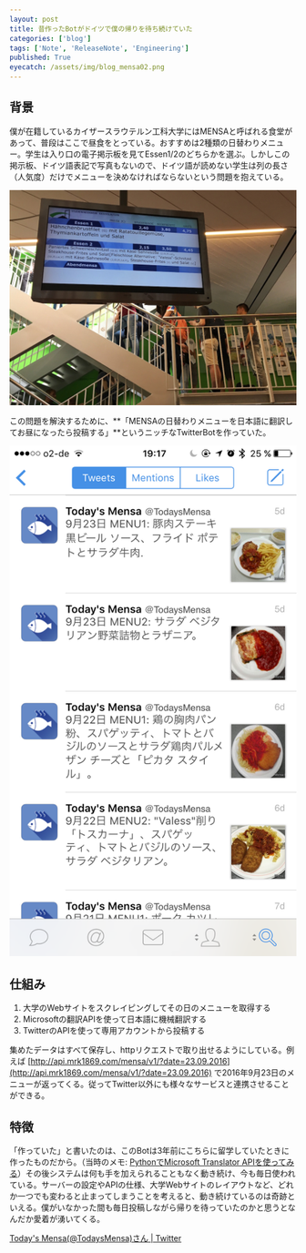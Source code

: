```yaml
---
layout: post
title: 昔作ったBotがドイツで僕の帰りを待ち続けていた
categories: ['blog']
tags: ['Note', 'ReleaseNote', 'Engineering']
published: True
eyecatch: /assets/img/blog_mensa02.png
---
```


## 背景

僕が在籍しているカイザースラウテルン工科大学にはMENSAと呼ばれる食堂があって、普段はここで昼食をとっている。おすすめは2種類の日替わりメニュー。学生は入り口の電子掲示板を見てEssen1/2のどちらかを選ぶ。しかしこの掲示板、ドイツ語表記で写真もないので、ドイツ語が読めない学生は列の長さ（人気度）だけでメニューを決めなければならないという問題を抱えている。

<img src="/assets/img/blog_mensa01.jpg" class="image-on-frame image-fade">

この問題を解決するために、**「MENSAの日替わりメニューを日本語に翻訳してお昼になったら投稿する」**というニッチなTwitterBotを作っていた。

<img src="/assets/img/blog_mensa02.png" class="image-on-frame-small image-fade">

## 仕組み

1. 大学のWebサイトをスクレイピングしてその日のメニューを取得する
1. Microsoftの翻訳APIを使って日本語に機械翻訳する
1. TwitterのAPIを使って専用アカウントから投稿する

集めたデータはすべて保存し、httpリクエストで取り出せるようにしている。例えば [http://api.mrk1869.com/mensa/v1/?date=23.09.2016](http://api.mrk1869.com/mensa/v1/?date=23.09.2016) で2016年9月23日のメニューが返ってくる。従ってTwitter以外にも様々なサービスと連携させることができる。

## 特徴

「作っていた」と書いたのは、このBotは3年前にこちらに留学していたときに作ったものだから。（当時のメモ: [PythonでMicrosoft Translator APIを使ってみる](http://shoya.io/blog/microsoft_translator/)）その後システムは何も手を加えられることもなく動き続け、今も毎日使われている。サーバーの設定やAPIの仕様、大学Webサイトのレイアウトなど、どれか一つでも変わると止まってしまうことを考えると、動き続けているのは奇跡といえる。僕がいなかった間も毎日投稿しながら帰りを待っていたのかと思うとなんだか愛着が湧いてくる。

[Today's Mensa(@TodaysMensa)さん \| Twitter](https://twitter.com/todaysmensa)